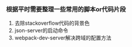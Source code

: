### 根据平时需要整理一些常用的脚本or代码片段
1. 去除stackoverflow代码的背景色
2. json-server的启动命令
3. webpack-dev-server解决跨域的配置方法